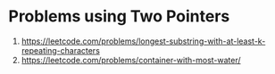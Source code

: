 # Problems using Two Pointers
1. https://leetcode.com/problems/longest-substring-with-at-least-k-repeating-characters
2. https://leetcode.com/problems/container-with-most-water/ 
